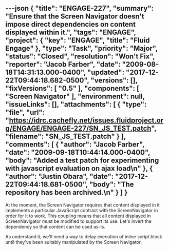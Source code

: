 ---json
{
  "title": "ENGAGE-227",
  "summary": "Ensure that the Screen Navigator doesn't impose direct dependencies on content displayed within it.",
  "tags": "ENGAGE",
  "project": {
    "key": "ENGAGE",
    "title": "Fluid Engage"
  },
  "type": "Task",
  "priority": "Major",
  "status": "Closed",
  "resolution": "Won't Fix",
  "reporter": "Jacob Farber",
  "date": "2009-08-18T14:31:13.000-0400",
  "updated": "2017-12-22T09:44:18.682-0500",
  "versions": [],
  "fixVersions": [
    "0.5"
  ],
  "components": [
    "Screen Navigator"
  ],
  "environment": null,
  "issueLinks": [],
  "attachments": [
    {
      "type": "file",
      "url": "https://idrc.cachefly.net/issues.fluidproject.org/ENGAGE/ENGAGE-227/SN_JS_TEST.patch",
      "filename": "SN_JS_TEST.patch"
    }
  ],
  "comments": [
    {
      "author": "Jacob Farber",
      "date": "2009-09-18T10:44:14.000-0400",
      "body": "Added a test patch for experimenting with javascript evaluation on ajax load\n"
    },
    {
      "author": "Justin Obara",
      "date": "2017-12-22T09:44:18.681-0500",
      "body": "The repository has been archived.\n"
    }
  ]
}
---
At the moment, the Screen Navigator requires that content displayed in it implements a particular JavaScript contract with the ScreenNavigator in order for it to work. This coupling means that all content displayed in ScreenNavigator must be modified to support its use. Let's invert the dependency so that content can be used as-is.

As understand it, we'll need a way to delay execution of inline script block until they've been suitably manipulated by the Screen Navigator.

        